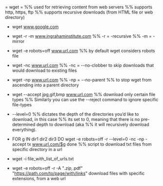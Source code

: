 = wget =
%% used for retrieving content from web servers
%% supports http, https, ftp
%% supports recursive downloads (from HTML file or web directory)

* wget www.google.com

* wget -r -m www.ingrahaminstitute.com
%% -r = -recursive
%% -m = -mirror

* wget -e robots=off www.url.com
%% by default wget considers robots file

* wget -nc  www.url.com
%% -nc = --no-clobber to skip downloads that would download to existing files

* wget -np www.url.com
%% -np = --no-parent
%% to stop wget from ascending into a parent directory

* wget --accept jpg,gif,bmp www.url.com
%% download only certain file types
%% Similarly you can use the --reject command to ignore specific file-types

* --level=0
%% dictates the depth of the directories you’d like to download, in this case
%% its set to 0, meaning that there is no pre-determined depth to download (aka
%% it will recursively download everything).

* FOR g IN dir1 dir2 dir3
DO wget -e robots=off -r --level=0 -nc -np -accept tx  www.url.com/$g
done
%% script to download txt files from specific directory in a url

* wget -i file_with_list_of_urls.txt
* wget -e robots=off -r -A "*.zip,*.pdf" "https://path.com/to/page/with/links"
download files with specific extensions, from a web url
